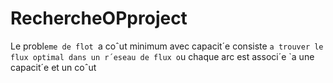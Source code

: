 # RechercheOPproject
Le probl`eme de flot `a coˆut minimum avec capacit´e consiste `a trouver le flux optimal dans un r´eseau de flux o`u chaque arc est associ´e `a une capacit´e et un coˆut

